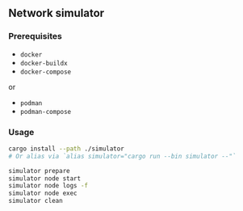 ## Network simulator

### Prerequisites

- `docker`
- `docker-buildx`
- `docker-compose`

or

- `podman`
- `podman-compose`

###  Usage

```bash
cargo install --path ./simulator
# Or alias via `alias simulator="cargo run --bin simulator --"`

simulator prepare
simulator node start
simulator node logs -f
simulator node exec
simulator clean
```
